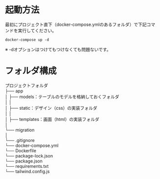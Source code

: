 # 起動方法
最初にプロジェクト直下（docker-compose.ymlのあるフォルダ）で下記コマンドを実行してください。

```
docker-compose up -d
```
※ -dオプションはつけてもつけなくても問題ないです。

# フォルダ構成


プロジェクトフォルダ  
├── app  
│    ├── models：テーブルのモデルを格納しておくフォルダ  
│    │  
│    ├── static：デザイン（css）の実装フォルダ  
│    │  
│    ├── templates：画面（html）の実装フォルダ  
│  
└── migration  
│  
└── .gitignore  
└── docker-compose.yml  
└── Dockerfile  
└── package-lock.json  
└── package.json  
└── requirements.txt  
└── tailwind.config.js  
